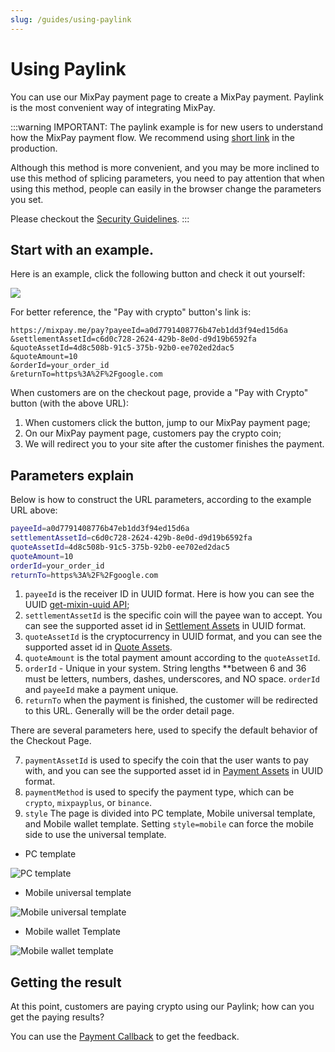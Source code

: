 ```yaml
---
slug: /guides/using-paylink
---
```


# Using Paylink

You can use our MixPay payment page to create a MixPay payment. Paylink is the most convenient way of integrating MixPay.

:::warning
IMPORTANT: The paylink example is for new users to understand how the MixPay payment flow. We recommend using [short link](/developers/api/payments/one-time-payment) in the production.

Although this method is more convenient, and you may be more inclined to use this method of splicing parameters, you need to pay attention that when using this method, people can easily in the browser change the parameters you set.

Please checkout the [Security Guidelines](/developers/guides/security-guidelines).
:::

## Start with an example.

Here is an example, click the following button and check it out yourself:


<a href="https://mixpay.me/pay?payeeId=a0d7791408776b47eb1dd3f94ed15d6a&settlementAssetId=c6d0c728-2624-429b-8e0d-d9d19b6592fa&quoteAssetId=4d8c508b-91c5-375b-92b0-ee702ed2dac5&quoteAmount=10&orderId=&returnTo=https%3A%2F%2Fgoogle.com" class="width-300"> 

![](./pay-with-crypto-btn.png)

</a>

For better reference, the "Pay with crypto" button's link is:

```
https://mixpay.me/pay?payeeId=a0d7791408776b47eb1dd3f94ed15d6a
&settlementAssetId=c6d0c728-2624-429b-8e0d-d9d19b6592fa
&quoteAssetId=4d8c508b-91c5-375b-92b0-ee702ed2dac5
&quoteAmount=10
&orderId=your_order_id
&returnTo=https%3A%2F%2Fgoogle.com
```

When customers are on the checkout page, provide a "Pay with Crypto" button (with the above URL): 


1. When customers click the button, jump to our MixPay payment page;
2. On our MixPay payment page, customers pay the crypto coin;
3. We will redirect you to your site after the customer finishes the payment.

## Parameters explain

Below is how to construct the URL parameters, according to the example URL above: 

```bash
payeeId=a0d7791408776b47eb1dd3f94ed15d6a
settlementAssetId=c6d0c728-2624-429b-8e0d-d9d19b6592fa
quoteAssetId=4d8c508b-91c5-375b-92b0-ee702ed2dac5
quoteAmount=10
orderId=your_order_id
returnTo=https%3A%2F%2Fgoogle.com
```


1. `payeeId` is the receiver ID in UUID format. Here is how you can see the UUID  [get-mixin-uuid API](/developers/api/users/get-mixin-uuid);
2. `settlementAssetId` is the specific coin will the payee wan to accept. You can see the supported asset id in [Settlement Assets](/developers/api/assets/settlement-assets) in UUID format.
3. `quoteAssetId` is the cryptocurrency in UUID format, and you can see the supported asset id in [Quote Assets](/developers/api/assets/quote-assets).
4. `quoteAmount` is the total payment amount according to the `quoteAssetId`.
5. `orderId`   -   Unique in your system. String lengths **between 6 and 36 must be letters, numbers, dashes, underscores, and NO space. `orderId` and `payeeId` make a payment unique. 
6. `returnTo` when the payment is finished, the customer will be redirected to this URL. Generally will be the order detail page.



There are several parameters here, used to specify the default behavior of the Checkout Page.

7. `paymentAssetId` is used to specify the coin that the user wants to pay with, and you can see the supported asset id in [Payment Assets](/developers/api/assets/payment-assets) in UUID format.
8. `paymentMethod` is used to specify the payment type, which can be `crypto`, `mixpayplus`, or `binance`.
9. `style` The page is divided into PC template, Mobile universal template, and Mobile wallet template. Setting `style=mobile` can force the mobile side to use the universal template.

- PC template

<div class="image-shadow">

![PC template](./pc-template.png#pic-center)

</div>

- Mobile universal template

<div class="text-center width-300 image-shadow">

![Mobile universal template](./mobile-universal-template.png)

</div>

- Mobile wallet Template

<div class="text-center width-300 image-shadow">

![Mobile wallet template](./mobile-wallet-template.png#pic-center)

</div>


## Getting the result

At this point, customers are paying crypto using our Paylink; how can you get the paying results?

You can use the [Payment Callback](/developers/api/payments/payment-callback) to get the feedback.
